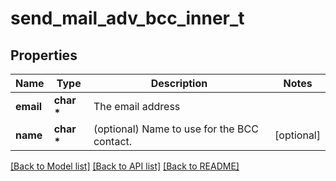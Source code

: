# send_mail_adv_bcc_inner_t

## Properties
Name | Type | Description | Notes
------------ | ------------- | ------------- | -------------
**email** | **char \*** | The email address | 
**name** | **char \*** | (optional) Name to use for the BCC contact. | [optional] 

[[Back to Model list]](../README.md#documentation-for-models) [[Back to API list]](../README.md#documentation-for-api-endpoints) [[Back to README]](../README.md)


